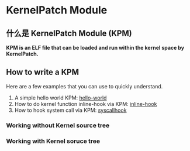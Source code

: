 # KernelPatch Module

## 什么是 KernelPatch Module (KPM)

  **KPM is an ELF file that can be loaded and run within the kernel space by KernelPatch.**  

## How to write a KPM

  Here are a few examples that you can use to quickly understand.  

1. A simple hello world KPM: [hello-world](/kpms/demo-hello)  
2. How to do kernel function inline-hook via KPM: [inline-hook](/kpms/demo-inlinehook)  
3. How to hook system call via KPM: [syscallhook](/kpms/demo-syscallhook)  

### Working without Kernel source tree

### Working with Kernel soruce tree
